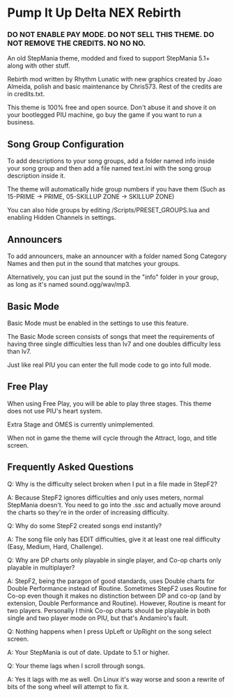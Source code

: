 # Pump It Up Delta NEX Rebirth

### DO NOT ENABLE PAY MODE. DO NOT SELL THIS THEME. DO NOT REMOVE THE CREDITS. NO NO NO. 

An old StepMania theme, modded and fixed to support StepMania 5.1+ along with other stuff.

Rebirth mod written by Rhythm Lunatic with new graphics created by Joao Almeida, polish and basic maintenance by Chris573. Rest of the credits are in credits.txt.

This theme is 100% free and open source. Don't abuse it and shove it on your bootlegged PIU machine, go buy the game if you want to run a business.

## Song Group Configuration

To add descriptions to your song groups, add a folder named info inside your song group and then add a file named text.ini with the song group description inside it.

The theme will automatically hide group numbers if you have them (Such as 15-PRIME -> PRIME, 05-SKILLUP ZONE -> SKILLUP ZONE)

You can also hide groups by editing /Scripts/PRESET_GROUPS.lua and enabling Hidden Channels in settings.

## Announcers

To add announcers, make an announcer with a folder named Song Category Names and then put in the sound that matches your groups.

Alternatively, you can just put the sound in the "info" folder in your group, as long as it's named sound.ogg/wav/mp3.

## Basic Mode

Basic Mode must be enabled in the settings to use this feature.

The Basic Mode screen consists of songs that meet the requirements of having three single difficulties less than lv7 and one doubles difficulty less than lv7.

Just like real PIU you can enter the full mode code to go into full mode.

## Free Play

When using Free Play, you will be able to play three stages. This theme does not use PIU's heart system.

Extra Stage and OMES is currently unimplemented.

When not in game the theme will cycle through the Attract, logo, and title screen.

## Frequently Asked Questions

Q: Why is the difficulty select broken when I put in a file made in StepF2?

A: Because StepF2 ignores difficulties and only uses meters, normal StepMania doesn't. You need to go into the .ssc and actually move around the charts so they're in the order of increasing difficulty.

Q: Why do some StepF2 created songs end instantly?

A: The song file only has EDIT difficulties, give it at least one real difficulty (Easy, Medium, Hard, Challenge).

Q: Why are DP charts only playable in single player, and Co-op charts only playable in multiplayer?

A: StepF2, being the paragon of good standards, uses Double charts for Double Performance instead of Routine. Sometimes StepF2 uses Routine for Co-op even though it makes no distinction between DP and co-op (and by extension, Double Performance and Routine). However, Routine is meant for two players. Personally I think Co-op charts should be playable in both single and two player mode on PIU, but that's Andamiro's fault.

Q: Nothing happens when I press UpLeft or UpRight on the song select screen.

A: Your StepMania is out of date. Update to 5.1 or higher.

Q: Your theme lags when I scroll through songs.

A: Yes it lags with me as well. On Linux it's way worse and soon a rewrite of bits of the song wheel will attempt to fix it.
